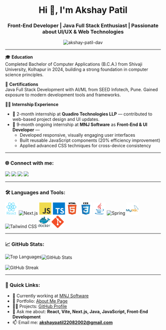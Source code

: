   <h1 align="center">Hi 👋, I'm Akshay Patil</h1>
<h3 align="center">
  Front-End Developer | Java Full Stack Enthusiast | Passionate about UI/UX & Web Technologies
</h3>

<p align="center">
  <img src="https://komarev.com/ghpvc/?username=akshay-patil-dav&label=Profile%20views&color=0e75b6&style=flat" alt="akshay-patil-dav" />
</p>

---

🎓 **Education**  
Completed Bachelor of Computer Applications (B.C.A.) from Shivaji University, Kolhapur in 2024, building a strong foundation in computer science principles.

📜 **Certifications**  
Java Full Stack Development with AI/ML from SEED Infotech, Pune. Gained exposure to modern development tools and frameworks.

🧑‍💻 **Internship Experience**  
- 💼 2-month internship at **Quadiro Technologies LLP** — contributed to web-based project design and UI updates.  
- 💼 9-month ongoing internship at **MNJ Software** as **Front-End & UI Developer** —  
  - Developed responsive, visually engaging user interfaces  
  - Built reusable JavaScript components (20% efficiency improvement)  
  - Applied advanced CSS techniques for cross-device consistency

---

### 🌐 Connect with me:
<p align="left">
  <a href="https://twitter.com/akshay07695" target="blank"><img src="https://raw.githubusercontent.com/rahuldkjain/github-profile-readme-generator/master/src/images/icons/Social/twitter.svg" width="30" /></a>
  <a href="https://linkedin.com/in/akshay-patil-ui-dev" target="blank"><img src="https://raw.githubusercontent.com/rahuldkjain/github-profile-readme-generator/master/src/images/icons/Social/linked-in-alt.svg" width="30" /></a>
  <a href="https://www.leetcode.com/akshay07695" target="blank"><img src="https://raw.githubusercontent.com/rahuldkjain/github-profile-readme-generator/master/src/images/icons/Social/leet-code.svg" width="30" /></a>
  <a href="https://auth.geeksforgeeks.org/user/akshaypatiq7px" target="blank"><img src="https://raw.githubusercontent.com/rahuldkjain/github-profile-readme-generator/master/src/images/icons/Social/geeks-for-geeks.svg" width="30" /></a>
</p>

---

### 🛠️ Languages and Tools:
<p>
  <!-- Add/remove icons as needed -->
  <img src="https://raw.githubusercontent.com/devicons/devicon/master/icons/react/react-original-wordmark.svg" alt="React" width="40" />
  <img src="https://cdn.worldvectorlogo.com/logos/nextjs-2.svg" alt="Next.js" width="40" />
  <img src="https://raw.githubusercontent.com/devicons/devicon/master/icons/javascript/javascript-original.svg" alt="JavaScript" width="40" />
  <img src="https://raw.githubusercontent.com/devicons/devicon/master/icons/typescript/typescript-original.svg" alt="TypeScript" width="40" />
  <img src="https://raw.githubusercontent.com/devicons/devicon/master/icons/html5/html5-original-wordmark.svg" alt="HTML5" width="40" />
  <img src="https://raw.githubusercontent.com/devicons/devicon/master/icons/css3/css3-original-wordmark.svg" alt="CSS3" width="40" />
  <img src="https://raw.githubusercontent.com/devicons/devicon/master/icons/java/java-original.svg" alt="Java" width="40" />
  <img src="https://www.vectorlogo.zone/logos/springio/springio-icon.svg" alt="Spring" width="40" />
  <img src="https://raw.githubusercontent.com/devicons/devicon/master/icons/mysql/mysql-original-wordmark.svg" alt="MySQL" width="40" />
  <img src="https://www.vectorlogo.zone/logos/tailwindcss/tailwindcss-icon.svg" alt="Tailwind CSS" width="40" />
  <img src="https://raw.githubusercontent.com/devicons/devicon/master/icons/docker/docker-original-wordmark.svg" alt="Docker" width="40" />
  <img src="https://raw.githubusercontent.com/devicons/devicon/master/icons/git/git-original.svg" alt="Git" width="40" />
</p>

---

### 📈 GitHub Stats:
<p>
  <img align="left" src="https://github-readme-stats.vercel.app/api/top-langs?username=akshay-patil-dav&show_icons=true&locale=en&layout=compact" alt="Top Languages" />
</p>

<p>
  <img align="center" src="https://github-readme-stats.vercel.app/api?username=akshay-patil-dav&show_icons=true&locale=en" alt="GitHub Stats" />
</p>

<p>
  <img align="center" src="https://github-readme-streak-stats.herokuapp.com/?user=akshay-patil-dav" alt="GitHub Streak" />
</p>

---

### 🔗 Quick Links:
- 🔭 Currently working at [MNJ Software](https://www.mnjsoftware.com/)
- 💼 Portfolio: [About Me Page](https://akshay-patil-dav.github.io/About_page/)
- 👨‍💻 Projects: [GitHub Profile](https://github.com/Akshay-patil-dav)
- 💬 Ask me about: **React, Vite, Next.js, Java, JavaScript, Front-End Development**
- 📫 Email me: **akshaypatil22082002@gmail.com**
